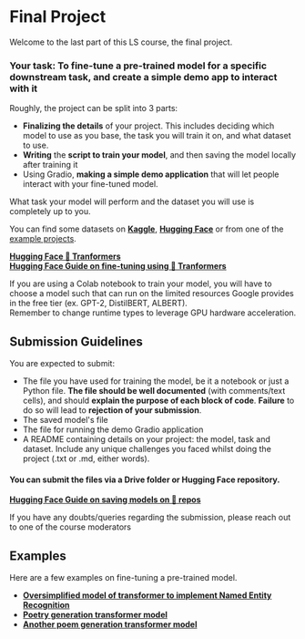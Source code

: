 # Final Project

Welcome to the last part of this LS course, the final project.

### Your task: **To fine-tune a pre-trained model for a specific downstream task, and create a simple demo app to interact with it**

Roughly, the project can be split into 3 parts:

- **Finalizing the details** of your project. This includes deciding which model to use as you base, the task you will train it on, and what dataset to use.
- **Writing** the **script to train your model**, and then saving the model locally after training it
- Using Gradio, **making a simple demo application** that will let people interact with your fine-tuned model.

What task your model will perform and the dataset you will use is completely up to you.

You can find some datasets on [**Kaggle**](https://www.kaggle.com/datasets), [**Hugging Face**](https://huggingface.co/docs/datasets/index) or from one of the [example projects](#examples).

[**Hugging Face 🤗 Tranformers**](https://huggingface.co/docs/transformers/index)  
[**Hugging Face Guide on fine-tuning using 🤗 Tranformers**](https://huggingface.co/docs/transformers/training)

If you are using a Colab notebook to train your model, you will have to choose a model such that can run on the limited resources Google provides in the free tier (ex. GPT-2, DistilBERT, ALBERT).  
Remember to change runtime types to leverage GPU hardware acceleration.

## Submission Guidelines

You are expected to submit:

- The file you have used for training the model, be it a notebook or just a Python file. **The file should be well documented** (with comments/text cells), and should **explain the purpose of each block of code**. **Failure** to do so will lead to **rejection of your submission**.
- The saved model's file
- The file for running the demo Gradio application
- A README containing details on your project: the model, task and dataset. Include any unique challenges you faced whilst doing the project (.txt or .md, either words).

#### You can submit the files via a Drive folder or Hugging Face repository.

[**Hugging Face Guide on saving models on 🤗 repos**](https://huggingface.co/docs/transformers/model_sharing)

If you have any doubts/queries regarding the submission, please reach out to one of the course moderators

## Examples

Here are a few examples on fine-tuning a pre-trained model.

- [**Oversimplified model of transformer to implement Named Entity Recognition**](https://github.com/karndeepsingh/Named-Entity-Recognition/blob/main/NAMED%20ENTITY%20RECOGNITION.ipynb)
- [**Poetry generation transformer model**](https://medium.com/mlearning-ai/automatic-generation-of-emotionally-expressive-poetry-by-fine-tuning-gpt-2-using-pytorch-68dace59fca0)
- [**Another poem generation transformer model**](https://www.kaggle.com/code/michaelarman/poem-generation-with-transformers)
